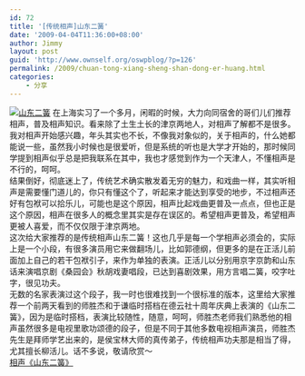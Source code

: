 ```yaml
---
id: 72
title: '[传统相声]山东二簧'
date: '2009-04-04T11:36:00+08:00'
author: Jimmy
layout: post
guid: 'http://www.ownself.org/oswpblog/?p=126'
permalink: /2009/chuan-tong-xiang-sheng-shan-dong-er-huang.html
categories:
    - 分享
---
```


[![山东二簧](http://www.ownself.org/blog/wp-content/uploads/2010/1339ace18c28_3AB/shandongerhuang_thumb.jpg "山东二簧")](http://www.ownself.org/blog/wp-content/uploads/2010/1339ace18c28_3AB/shandongerhuang.jpg) 在上海实习了一个多月，闲暇的时候，大力向同宿舍的哥们儿们推荐相声，普及相声知识。看来除了土生土长的津京两地人，对相声了解都不是很多。我对相声开始感兴趣，年头其实也不长，不像我对象似的，关于相声的，什么她都能说一些，虽然我小时候也是很爱听，但是系统的听也是大学才开始的，那时候同学提到相声似乎总是把我联系在其中，我也才感觉到作为一个天津人，不懂相声是不行的，呵呵。   
 结果倒好，彻底迷上了，传统艺术确实散发着无穷的魅力，和戏曲一样，其实听相声是需要懂门道儿的，你只有懂这个了，听起来才能达到享受的地步，不过相声还好有包袱可以拾乐儿，可能也是这个原因，相声比起戏曲更普及一点点，但也正是这个原因，相声在很多人的概念里其实是存在误区的。希望相声更普及，希望相声更被人喜爱，而不仅仅限于津京两地。   
 这次给大家推荐的是传统相声山东二簧！这也几乎是每一个学相声必须会的，实际上是一个小段，有很多演员用它来做翻场儿，比如郭德纲，但更多的是在正活儿前面加上自己的若干包袱引子，来作为单独的表演。正活儿以分别用京字京韵和山东话来演唱京剧《桑园会》秋胡戏妻唱段，已达到喜剧效果，用方言唱二簧，咬字吐字，很见功夫。   
 无数的名家表演过这个段子，我一时也很难找到一个很标准的版本，这里给大家推荐一个前两天看到的师胜杰和于谦临时搭档在德云社十周年庆典上表演的《山东二簧》，因为是临时搭档，表演比较随性，随意，呵呵，师胜杰老师我们熟悉他的相声虽然很多是电视里歌功颂德的段子，但是不同于其他多数电视相声演员，师胜杰先生是拜师学艺出来的，是侯宝林大师的真传弟子，传统相声功夫那是相当了得，尤其擅长柳活儿。话不多说，敬请欣赏～   
 [相声《山东二簧》](http://v.youku.com/v_show/id_XMTY0NDg4NA==.html)
